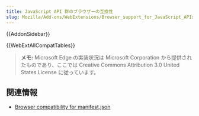 ```yaml
---
title: JavaScript API 群のブラウザーの互換性
slug: Mozilla/Add-ons/WebExtensions/Browser_support_for_JavaScript_APIs
---
```


{{AddonSidebar}}

{{WebExtAllCompatTables}}

> **メモ:** Microsoft Edge の実装状況は Microsoft Corporation から提供されたものであり、ここでは Creative Commons Attribution 3.0 United States License に従っています。

## 関連情報

- [Browser compatibility for manifest.json](/ja/docs/Mozilla/Add-ons/WebExtensions/Browser_compatibility_for_manifest.json)
